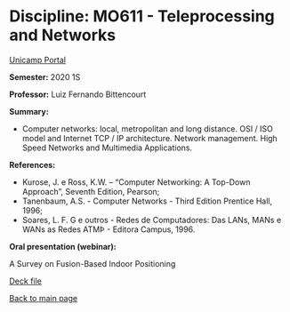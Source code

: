 # Discipline: MO611 - Teleprocessing and Networks 
[Unicamp Portal](https://www.dac.unicamp.br/portal/caderno-de-horarios/2021/1/S/P/IC/MO611)

**Semester:** 2020 1S

**Professor:**  Luiz Fernando Bittencourt

**Summary:**  
- Computer networks: local, metropolitan and long distance. OSI / ISO model and Internet TCP / IP architecture. Network management. High Speed Networks and Multimedia Applications.

**References:**  
- Kurose, J. e Ross, K.W. – “Computer Networking: A Top-Down Approach”, Seventh Edition, Pearson;  
- Tanenbaum, A.S. - Computer Networks - Third Edition Prentice Hall, 1996;  
- Soares, L. F. G e outros - Redes de Computadores: Das LANs, MANs e WANs as Redes ATMÞ - Editora Campus, 1996.  


**Oral presentation (webinar):**

A Survey on Fusion-Based Indoor Positioning

[Deck file]()

[Back to main page](https://marceloofernandes.github.io/Academic/)
